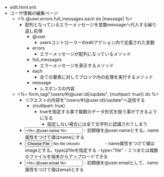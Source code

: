 - edit.html.erb
- ユーザ情報の編集ページ
  - <% @user.errors.full_messages.each do |message| %>
    - 配列となっているエラーメッセージを変数messageへ代入する繰り返し処理
      - @user
        - usersコントローラーのeditアクション内で定義された変数
      - errors
        - エラーメッセージが配列になっているメソッド
      - full_messages
        - エラーメッセージを表示するメソッド
      - each
        - 全ての要素に対してブロック内の処理を実行するメソッド
      - message
        - レスポンスの内容
  - <%= form_tag("/users/#{@user.id}/update", {multipart: true}) do %>
    - リクエストの内容を"/users/#{@user.id}/update"へ送信する
      - {multipart: true}
        - trueを指定する事で複数のデータ形式を扱う事ができるようになる
          - 指定しない場合には全て文字列と認識されてしまう
    - <input value="<%= @user.name %>" name="name">
      - 初期値を@user.nameとする。name属性をつけて値はnameにする
    - <input name="image" type="file">
      - name属性をつけて値はimageとする。typeはfileを指定する
        - type="file"
          - １つまたは複数のファイルを端末からアップロードできる
    - <input value="<%= @user.email %>" name="email">
      - 初期値を@user.emailとして、name属性をつけて値はemailとする